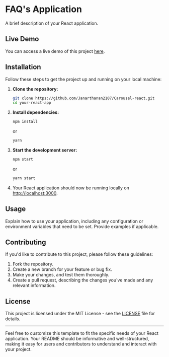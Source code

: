 # FAQ's Application

A brief description of your React application.

## Live Demo

You can access a live demo of this project [here](https://chic-caramel-507d89.netlify.app/).

## Installation

Follow these steps to get the project up and running on your local machine:

1. **Clone the repository:**

   ```bash
   git clone https://github.com/Janarthanan2107/Carousel-react.git
   cd your-react-app
   ```

2. **Install dependencies:**

   ```bash
   npm install
   ```

   or

   ```bash
   yarn
   ```

3. **Start the development server:**

   ```bash
   npm start
   ```

   or

   ```bash
   yarn start
   ```

4. Your React application should now be running locally on [http://localhost:3000](http://localhost:3000).

## Usage

Explain how to use your application, including any configuration or environment variables that need to be set. Provide examples if applicable.

## Contributing

If you'd like to contribute to this project, please follow these guidelines:

1. Fork the repository.
2. Create a new branch for your feature or bug fix.
3. Make your changes, and test them thoroughly.
4. Create a pull request, describing the changes you've made and any relevant information.

## License

This project is licensed under the MIT License - see the [LICENSE](LICENSE) file for details.

---

Feel free to customize this template to fit the specific needs of your React application. Your README should be informative and well-structured, making it easy for users and contributors to understand and interact with your project.